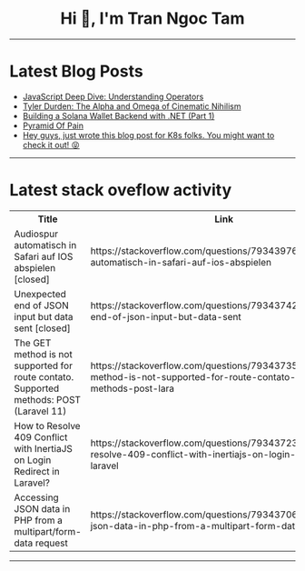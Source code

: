 <h1 align="center">Hi 👋, I'm Tran Ngoc Tam</h1>

---

# Latest Blog Posts 
<!-- BLOG-POST-LIST:START -->
- [JavaScript Deep Dive: Understanding Operators](https://dev.to/gurjeetsinghvirdee/javascript-deep-dive-understanding-operators-564o)
- [Tyler Durden: The Alpha and Omega of Cinematic Nihilism](https://dev.to/triple7/tyler-durden-the-alpha-and-omega-of-cinematic-nihilism-1lgd)
- [Building a Solana Wallet Backend with .NET &lpar;Part 1&rpar;](https://dev.to/ilucky_israel/building-a-solana-wallet-backend-with-net-part-1-388o)
- [Pyramid Of Pain](https://dev.to/aj_0/pyramid-of-pain-28d)
- [Hey guys, just wrote this blog post for K8s folks. You might want to check it out! 😝](https://dev.to/coderoflagos/hey-guys-just-wrote-this-blog-post-for-k8s-folks-you-might-want-to-check-it-out-1j70)
<!-- BLOG-POST-LIST:END -->

---

# Latest stack oveflow activity
<table>
  <tr><th>Title</th><th>Link</th></tr>
  <!-- STACKOVERFLOW:START --><tr><td>Audiospur automatisch in Safari auf IOS abspielen [closed]</td><td>https://stackoverflow.com/questions/79343976/audiospur-automatisch-in-safari-auf-ios-abspielen</td></tr><tr><td>Unexpected end of JSON input but data sent [closed]</td><td>https://stackoverflow.com/questions/79343742/unexpected-end-of-json-input-but-data-sent</td></tr><tr><td>The GET method is not supported for route contato. Supported methods: POST &lpar;Laravel 11&rpar;</td><td>https://stackoverflow.com/questions/79343735/the-get-method-is-not-supported-for-route-contato-supported-methods-post-lara</td></tr><tr><td>How to Resolve 409 Conflict with InertiaJS on Login Redirect in Laravel?</td><td>https://stackoverflow.com/questions/79343723/how-to-resolve-409-conflict-with-inertiajs-on-login-redirect-in-laravel</td></tr><tr><td>Accessing JSON data in PHP from a multipart/form-data request</td><td>https://stackoverflow.com/questions/79343706/accessing-json-data-in-php-from-a-multipart-form-data-request</td></tr><!-- STACKOVERFLOW:END -->
</table>

---


